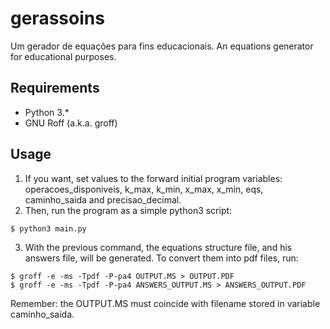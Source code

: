 # gerassoins
Um gerador de equações para fins educacionais. An equations generator for educational purposes.

## Requirements

* Python 3.*
* GNU Roff (a.k.a. groff)

## Usage

1. If you want, set values to the forward initial program variables: operacoes_disponiveis, k_max, k_min, x_max, x_min, eqs, caminho_saida and precisao_decimal.
2. Then, run the program as a simple python3 script:
```
$ python3 main.py
```

3. With the previous command, the equations structure file, and his answers file, will be generated. To convert them into pdf files, run:
```
$ groff -e -ms -Tpdf -P-pa4 OUTPUT.MS > OUTPUT.PDF
$ groff -e -ms -Tpdf -P-pa4 ANSWERS_OUTPUT.MS > ANSWERS_OUTPUT.PDF
```

Remember: the OUTPUT.MS must coincide with filename stored in variable caminho_saida.
